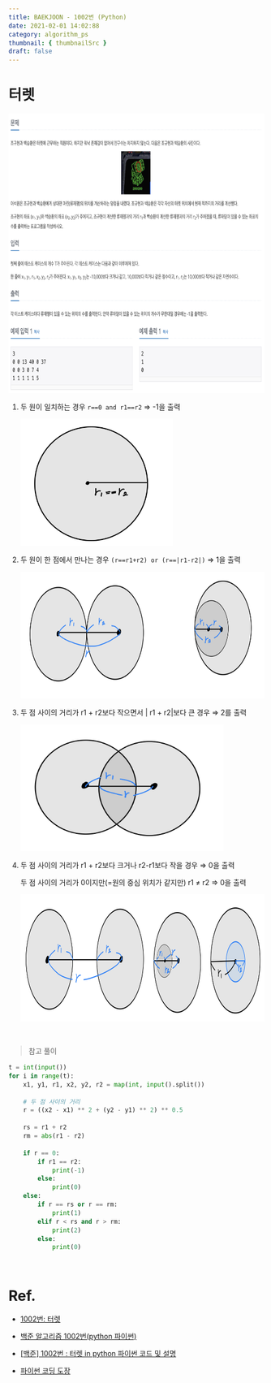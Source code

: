 ```yaml
---
title: BAEKJOON - 1002번 (Python)
date: 2021-02-01 14:02:88
category: algorithm_ps
thumbnail: { thumbnailSrc }
draft: false
---
```


# 터렛

<img src="./image/1002_1.png"  width="700" height="550">

</br>

1. 두 원이 일치하는 경우 `r==0 and r1==r2` ⇒ -1을 출력

    <img src="./image/1002_2.png"  width="300" height="250">


2. 두 원이 한 점에서 만나는 경우 `(r==r1+r2) or (r==|r1-r2|)` ⇒ 1을 출력

    <img src="./image/1002_3.png"  width="800" height="250">


3. 두 점 사이의 거리가  r1 + r2보다 작으면서 | r1 + r2|보다 큰 경우 ⇒ 2를 출력

    <img src="./image/1002_4.png"  width="400" height="250">


4. 두 점 사이의 거리가 r1 + r2보다 크거나 r2-r1보다 작을 경우 ⇒ 0을 출력

    두 점 사이의 거리가 0이지만(=원의 중심 위치가 같지만) r1 ≠ r2 ⇒ 0을 출력

    <img src="./image/1002_5.png"  width="1000" height="250">

</br>

> 참고 풀이

```python
t = int(input())
for i in range(t):
    x1, y1, r1, x2, y2, r2 = map(int, input().split())
    
    # 두 점 사이의 거리
    r = ((x2 - x1) ** 2 + (y2 - y1) ** 2) ** 0.5
    
    rs = r1 + r2
    rm = abs(r1 - r2)
    
    if r == 0:
        if r1 == r2:
            print(-1)
        else:
            print(0)
    else:
        if r == rs or r == rm:
            print(1)
        elif r < rs and r > rm:
            print(2)
        else:
            print(0)
```

</br>

# Ref.

- [1002번: 터렛](https://www.acmicpc.net/problem/1002)

- [백준 알고리즘 1002번(python 파이썬)](https://pacific-ocean.tistory.com/106)

- [[백준] 1002번 : 터렛 in python 파이썬 코드 및 설명](https://leedakyeong.tistory.com/entry/%EB%B0%B1%EC%A4%80-1002%EB%B2%88-%ED%84%B0%EB%A0%9B-in-python-%ED%8C%8C%EC%9D%B4%EC%8D%AC-%EC%BD%94%EB%93%9C-%EB%B0%8F-%EC%84%A4%EB%AA%85)

- [파이썬 코딩 도장](https://dojang.io/mod/page/view.php?id=2393)